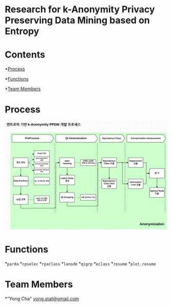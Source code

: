 Research for k-Anonymity Privacy Preserving Data Mining based on Entropy
=======

# Contents

*[Process](#process)

*[Functions](#functions)

*[Team Members](#team-members)


# <a name="process"></a>Process
![Process](./process.PNG)


# <a name="functions"></a>Functions

*`parda`
*`cpselec`
*`rpaclass`
*`lanode`
*`qigrp`
*`eclass`
*`resume`
*`plot.resume`


# <a name="team-members"></a>Team Members
*"Yong Cha" <yong.stat@gmail.com>
